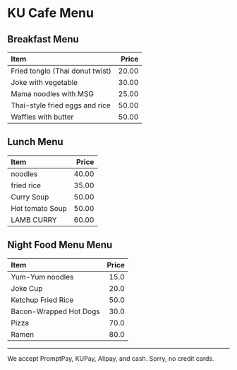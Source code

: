 # KU Cafe Menu

## Breakfast Menu

| Item                                   | Price |
|:---------------------------------------|------:|
| Fried tonglo (Thai donut twist)        | 20.00  |
| Joke with vegetable                    | 30.00  |
| Mama noodles with MSG                  | 25.00  |
| Thai-style fried eggs and rice         | 50.00  |
| Waffles with butter                    | 50.00  |


## Lunch Menu


| Item                                   |  Price |
|:---------------------------------------|-------:|
| noodles                                | 40.00  |
| fried rice                             | 35.00  |
| Curry Soup                             | 50.00  |
| Hot tomato Soup                        | 50.00  |
| LAMB CURRY                             | 60.00  |

## Night Food Menu Menu

| Item                                   | Price |
|:---------------------------------------|------:|
| Yum-Yum noodles                        | 15.0  |
| Joke Cup                               | 20.0  |
| Ketchup Fried Rice                     | 50.0  |
| Bacon-Wrapped Hot Dogs                 | 30.0  |
| Pizza                                  | 70.0  |
| Ramen                                  | 80.0  |



---

We accept PromptPay, KUPay, Alipay, and cash. Sorry, no credit cards.
